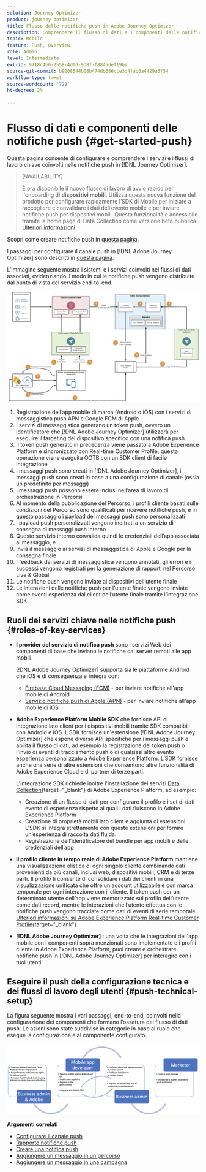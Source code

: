 ```yaml
---
solution: Journey Optimizer
product: journey optimizer
title: Flusso delle notifiche push in Adobe Journey Optimizer
description: Comprendere il flusso di dati e i componenti delle notifiche push
topic: Mobile
feature: Push, Overview
role: Admin
level: Intermediate
exl-id: 9718c4b6-2558-4dfd-9d8f-f8845def19ba
source-git-commit: b9208544b08b474db386cce3d4fab0a4429a5f54
workflow-type: tm+mt
source-wordcount: '729'
ht-degree: 2%

---
```


# Flusso di dati e componenti delle notifiche push {#get-started-push}

Questa pagina consente di configurare e comprendere i servizi e i flussi di lavoro chiave coinvolti nelle notifiche push in [!DNL Journey Optimizer].


>[!AVAILABILITY]
>
>È ora disponibile il nuovo flusso di lavoro di avvio rapido per l&#39;onboarding di **dispositivi mobili**. Utilizza questa nuova funzione del prodotto per configurare rapidamente l’SDK di Mobile per iniziare a raccogliere e convalidare i dati dell’evento mobile e per inviare notifiche push per dispositivi mobili. Questa funzionalità è accessibile tramite la home page di Data Collection come versione beta pubblica. [Ulteriori informazioni](mobile-onboarding-wf.md)
>

Scopri come creare notifiche push in [questa pagina](create-push.md).

I passaggi per configurare il canale push in [!DNL Adobe Journey Optimizer] sono descritti in [questa pagina](push-configuration.md).

L’immagine seguente mostra i sistemi e i servizi coinvolti nei flussi di dati associati, evidenziando il modo in cui le notifiche push vengono distribuite dal punto di vista del servizio end-to-end.

![](assets/push-flow.png)

1. Registrazione dell’app mobile di marca (Android o iOS) con i servizi di messaggistica push APN e Google FCM di Apple
1. I servizi di messaggistica generano un token push, ovvero un identificatore che [!DNL Adobe Journey Optimizer] utilizzerà per eseguire il targeting del dispositivo specifico con una notifica push.
1. Il token push generato in precedenza viene passato a Adobe Experience Platform e sincronizzato con Real-time Customer Profile; questa operazione viene eseguita OOTB con un SDK client di facile integrazione
1. I messaggi push sono creati in [!DNL Adobe Journey Optimizer], i messaggi push sono creati in base a una configurazione di canale (ossia un predefinito per messaggi)
1. I messaggi push possono essere inclusi nell’area di lavoro di orchestrazione in Percorsi
1. Al momento della pubblicazione del Percorso, i profili cliente basati sulle condizioni del Percorso sono qualificati per ricevere notifiche push, e in questo passaggio i payload dei messaggi push sono personalizzati
1. I payload push personalizzati vengono inoltrati a un servizio di consegna di messaggi push interno
1. Questo servizio interno convalida quindi le credenziali dell’app associata al messaggio, e
1. Invia il messaggio ai servizi di messaggistica di Apple e Google per la consegna finale
1. I feedback dai servizi di messaggistica vengono annotati, gli errori e i successi vengono registrati per la generazione di rapporti nel Percorso Live &amp; Global
1. Le notifiche push vengono inviate ai dispositivi dell’utente finale
1. Le interazioni delle notifiche push per l’utente finale vengono inviate come eventi esperienza dal client dell’utente finale tramite l’integrazione SDK

## Ruoli dei servizi chiave nelle notifiche push {#roles-of-key-services}

* **I provider del servizio di notifica push** sono i servizi Web dei componenti di base che inviano le notifiche dai server remoti alle app mobili.

  [!DNL Adobe Journey Optimizer] supporta sia le piattaforme Android che iOS e di conseguenza si integra con:
   * [Firebase Cloud Messaging (FCM)](https://firebase.google.com/docs/cloud-messaging) - per inviare notifiche all&#39;app mobile di Android
   * [Servizio notifiche push di Apple (APN)](https://developer.apple.com/library/archive/documentation/NetworkingInternet/Conceptual/RemoteNotificationsPG/APNSOverview.html) - per inviare notifiche all&#39;app mobile di iOS

* **Adobe Experience Platform Mobile SDK** che fornisce API di integrazione lato client per i dispositivi mobili tramite SDK compatibili con Android e iOS. L&#39;SDK fornisce un&#39;estensione [!DNL Adobe Journey Optimizer] che espone diverse API specifiche per i messaggi push e abilita il flusso di dati, ad esempio la registrazione del token push o l&#39;invio di eventi di tracciamento push o di qualsiasi altro evento esperienza personalizzato a Adobe Experience Platform. L’SDK fornisce anche una serie di altre estensioni che consentono altre funzionalità di Adobe Experience Cloud e di partner di terze parti.

  L&#39;integrazione SDK richiede inoltre l&#39;installazione dei servizi [Data Collection](https://experienceleague.adobe.com/docs/experience-platform/tags/home.html?lang=it){target="_blank"} di Adobe Experience Platform, ad esempio:

   * Creazione di un flusso di dati per configurare il profilo e i set di dati evento di esperienza rispetto ai quali i dati fluiscono in Adobe Experience Platform
   * Creazione di proprietà mobili lato client e aggiunta di estensioni. L’SDK si integra strettamente con queste estensioni per fornire un’esperienza di raccolta dati fluida.
   * Registrazione dell’identificatore del bundle per app mobili e delle credenziali dell’app

* **Il profilo cliente in tempo reale di Adobe Experience Platform** mantiene una visualizzazione olistica di ogni singolo cliente combinando dati provenienti da più canali, inclusi web, dispositivi mobili, CRM e di terze parti. Il profilo ti consente di consolidare i dati dei clienti in una visualizzazione unificata che offre un account utilizzabile e con marca temporale per ogni interazione con il cliente. Il token push per un determinato utente dell’app viene memorizzato sul profilo dell’utente come dati record, mentre le interazioni che l’utente effettua con le notifiche push vengono tracciate come dati di eventi di serie temporale. [Ulteriori informazioni su Adobe Experience Platform Real-time Customer Profile](https://experienceleague.adobe.com/docs/experience-platform/profile/home.html?lang=it){target="_blank"}.

* **[!DNL Adobe Journey Optimizer]** : una volta che le integrazioni dell&#39;app mobile con i componenti sopra menzionati sono implementate e i profili cliente in Adobe Experience Platform, puoi creare e orchestrare notifiche push in [!DNL Adobe Journey Optimizer] per interagire con i tuoi utenti.

## Eseguire il push della configurazione tecnica e dei flussi di lavoro degli utenti {#push-technical-setup}

La figura seguente mostra i vari passaggi, end-to-end, coinvolti nella configurazione dei componenti che formano l’ossatura del flusso di dati push. Le azioni sono state suddivise in categorie in base al ruolo che esegue la configurazione e al componente configurato.

![](assets/user-flow.png)

**Argomenti correlati**

* [Configurare il canale push](push-configuration.md)
* [Rapporto notifiche push](../reports/journey-global-report.md#push-global)
* [Creare una notifica push](create-push.md)
* [Aggiungere un messaggio in un percorso](../building-journeys/journeys-message.md)
* [Aggiungere un messaggio in una campagna](../campaigns/create-campaign.md)